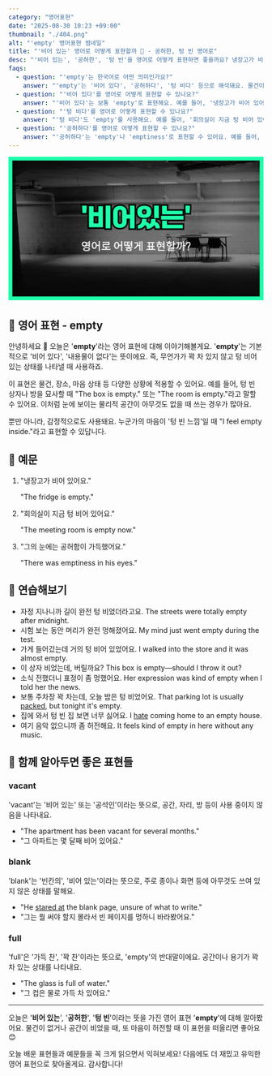 ```yaml
---
category: "영어표현"
date: "2025-08-30 10:23 +09:00"
thumbnail: "./404.png"
alt: "'empty' 영어표현 썸네일"
title: "'비어 있는' 영어로 어떻게 표현할까 🫥 - 공허한, 텅 빈 영어로"
desc: "'비어 있는', '공허한', '텅 빈'을 영어로 어떻게 표현하면 좋을까요? 냉장고가 비어 있어요, 회의실이 텅 비어 있어요, 그의 눈에는 공허함이 가득했어요 등을 영어로 표현하는 법을 배워봅시다. 다양한 예문을 통해서 연습하고 본인의 표현으로 만들어 보세요."
faqs:
  - question: "'empty'는 한국어로 어떤 의미인가요?"
    answer: "'empty'는 '비어 있다', '공허하다', '텅 비다' 등으로 해석돼요. 물건이나 공간이 아무것도 없는 상태를 나타내거나 마음이 허전한 느낌을 표현할 때 사용해요."
  - question: "'비어 있다'를 영어로 어떻게 표현할 수 있나요?"
    answer: "'비어 있다'는 보통 'empty'로 표현해요. 예를 들어, '냉장고가 비어 있어요'는 'The fridge is empty.'라고 말해요."
  - question: "'텅 비다'를 영어로 어떻게 표현할 수 있나요?"
    answer: "'텅 비다'도 'empty'를 사용해요. 예를 들어, '회의실이 지금 텅 비어 있어요'는 'The meeting room is empty now.'라고 해요."
  - question: "'공허하다'를 영어로 어떻게 표현할 수 있나요?"
    answer: "'공허하다'는 'empty'나 'emptiness'로 표현할 수 있어요. 예를 들어, '그의 눈에는 공허함이 가득했어요'는 'There was emptiness in his eyes.'라고 말해요."
---
```


!['empty' 영어표현](./404.png)

## 🌟 영어 표현 - empty

안녕하세요 👋 오늘은 '**empty**'라는 영어 표현에 대해 이야기해볼게요. '**empty**'는 기본적으로 '비어 있다', '내용물이 없다'는 뜻이에요. 즉, 무언가가 꽉 차 있지 않고 텅 비어 있는 상태를 나타낼 때 사용하죠.

이 표현은 물건, 장소, 마음 상태 등 다양한 상황에 적용할 수 있어요. 예를 들어, 텅 빈 상자나 방을 묘사할 때 "The box is empty." 또는 "The room is empty."라고 말할 수 있어요. 이처럼 눈에 보이는 물리적 공간이 아무것도 없을 때 쓰는 경우가 많아요.

뿐만 아니라, 감정적으로도 사용돼요. 누군가의 마음이 '텅 빈 느낌'일 때 "I feel empty inside."라고 표현할 수 있답니다.

## 📖 예문

1. "냉장고가 비어 있어요."

   "The fridge is empty."

2. "회의실이 지금 텅 비어 있어요."

   "The meeting room is empty now."

3. "그의 눈에는 공허함이 가득했어요."

   "There was emptiness in his eyes."

## 💬 연습해보기

<ul data-interactive-list>

  <li data-interactive-item>
    <span data-toggler>자정 지나니까 길이 완전 텅 비었더라고요.</span>
    <span data-answer>The streets were totally empty after midnight.</span>
  </li>

  <li data-interactive-item>
    <span data-toggler>시험 보는 동안 머리가 완전 멍해졌어요.</span>
    <span data-answer>My mind just went empty during the test.</span>
  </li>

  <li data-interactive-item>
    <span data-toggler>가게 들어갔는데 거의 텅 비어 있었어요.</span>
    <span data-answer>I walked into the store and it was almost empty.</span>
  </li>

  <li data-interactive-item>
    <span data-toggler>이 상자 비었는데, 버릴까요?</span>
    <span data-answer>This box is empty—should I throw it out?</span>
  </li>

  <li data-interactive-item>
    <span data-toggler>소식 전했더니 표정이 좀 멍했어요.</span>
    <span data-answer>Her expression was kind of empty when I told her the news.</span>
  </li>

  <li data-interactive-item>
    <span data-toggler>보통 주차장 꽉 차는데, 오늘 밤은 텅 비었어요.</span>
    <span data-answer>That parking lot is usually <a href="/blog/in-english/301.pack/">packed</a>, but tonight it's empty.</span>
  </li>

  <li data-interactive-item>
    <span data-toggler>집에 와서 텅 빈 집 보면 너무 싫어요.</span>
    <span data-answer>I <a href="/blog/in-english/392.hate/">hate</a> coming home to an empty house.</span>
  </li>

  <li data-interactive-item>
    <span data-toggler>여기 음악 없으니까 좀 허전해요.</span>
    <span data-answer>It feels kind of empty in here without any music.</span>
  </li>

</ul>

## 🤝 함께 알아두면 좋은 표현들

### vacant

'vacant'는 '비어 있는' 또는 '공석인'이라는 뜻으로, 공간, 자리, 방 등이 사용 중이지 않음을 나타내요.

- "The apartment has been vacant for several months."
- "그 아파트는 몇 달째 비어 있어요."

### blank

'blank'는 '빈칸의', '비어 있는'이라는 뜻으로, 주로 종이나 화면 등에 아무것도 쓰여 있지 않은 상태를 말해요.

- "He [stared at](/blog/in-english/087.stare-at/) the blank page, unsure of what to write."
- "그는 뭘 써야 할지 몰라서 빈 페이지를 멍하니 바라봤어요."

### full

'full'은 '가득 찬', '꽉 찬'이라는 뜻으로, 'empty'의 반대말이에요. 공간이나 용기가 꽉 차 있는 상태를 나타내요.

- "The glass is full of water."
- "그 컵은 물로 가득 차 있어요."

---

오늘은 '**비어 있는**', '**공허한**', '**텅 빈**'이라는 뜻을 가진 영어 표현 '**empty**'에 대해 알아봤어요. 물건이 없거나 공간이 비었을 때, 또 마음이 허전할 때 이 표현을 떠올리면 좋아요 😊

오늘 배운 표현들과 예문들을 꼭 크게 읽으면서 익혀보세요! 다음에도 더 재밌고 유익한 영어 표현으로 찾아올게요. 감사합니다!
